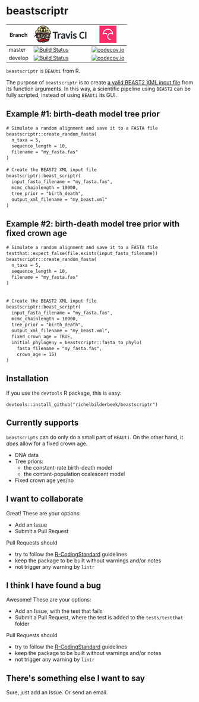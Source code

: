 # beastscriptr

Branch|[![Travis CI logo](TravisCI.png)](https://travis-ci.org)|[![Codecov logo](Codecov.png)](https://www.codecov.io)
---|---|---
master|[![Build Status](https://travis-ci.org/richelbilderbeek/beastscriptr.svg?branch=master)](https://travis-ci.org/richelbilderbeek/beastscriptr)|[![codecov.io](https://codecov.io/github/richelbilderbeek/beastscriptr/coverage.svg?branch=master)](https://codecov.io/github/richelbilderbeek/beastscriptr/branch/master)
develop|[![Build Status](https://travis-ci.org/richelbilderbeek/beastscriptr.svg?branch=develop)](https://travis-ci.org/richelbilderbeek/beastscriptr)|[![codecov.io](https://codecov.io/github/richelbilderbeek/beastscriptr/coverage.svg?branch=develop)](https://codecov.io/github/richelbilderbeek/beastscriptr/branch/develop)

`beastscriptr` is `BEAUti` from R.

The purpose of `beastscriptr` is to create 
[a valid BEAST2 XML input file](inst/extdata/birth_death_0_20151005.xml)
from its function arguments. In this way, a scientific pipeline using 
`BEAST2` can be fully scripted, instead of using `BEAUti` its GUI.

## Example #1: birth-death model tree prior  

```
# Simulate a random alignment and save it to a FASTA file
beastscriptr::create_random_fasta(
  n_taxa = 5,
  sequence_length = 10,
  filename = "my_fasta.fas"
)

# Create the BEAST2 XML input file
beastscriptr::beast_scriptr(
  input_fasta_filename = "my_fasta.fas",
  mcmc_chainlength = 10000,
  tree_prior = "birth_death",
  output_xml_filename = "my_beast.xml"
)
```

## Example #2: birth-death model tree prior with fixed crown age

```
# Simulate a random alignment and save it to a FASTA file
testthat::expect_false(file.exists(input_fasta_filename))
beastscriptr::create_random_fasta(
  n_taxa = 5,
  sequence_length = 10,
  filename = "my_fasta.fas"
)


# Create the BEAST2 XML input file
beastscriptr::beast_scriptr(
  input_fasta_filename = "my_fasta.fas",
  mcmc_chainlength = 10000,
  tree_prior = "birth_death",
  output_xml_filename = "my_beast.xml",
  fixed_crown_age = TRUE,
  initial_phylogeny = beastscriptr::fasta_to_phylo(
    fasta_filename = "my_fasta.fas",
    crown_age = 15)
)
```

## Installation

If you use the `devtools` R package, this is easy:

```
devtools::install_github("richelbilderbeek/beastscriptr")
```

## Currently supports

`beastscripts` can do only do a small part of `BEAUti`.
On the other hand, it *does* allow for a fixed crown age.

 * DNA data
 * Tree priors:
    * the constant-rate birth-death model
    * the contant-population coalescent model
 * Fixed crown age yes/no

## I want to collaborate

Great! These are your options:

 * Add an Issue
 * Submit a Pull Request

Pull Requests should
 * try to follow the [R-CodingStandard](https://github.com/richelbilderbeek/R-CodingStandard) guidelines
 * keep the package to be built without warnings and/or notes
 * not trigger any warning by `lintr`

## I think I have found a bug

Awesome! These are your options:

 * Add an Issue, with the test that fails
 * Submit a Pull Request, where the test is added to the `tests/testthat` folder

Pull Requests should
 * try to follow the [R-CodingStandard](https://github.com/richelbilderbeek/R-CodingStandard) guidelines
 * keep the package to be built without warnings and/or notes
 * not trigger any warning by `lintr`

## There's something else I want to say

Sure, just add an Issue. Or send an email.
